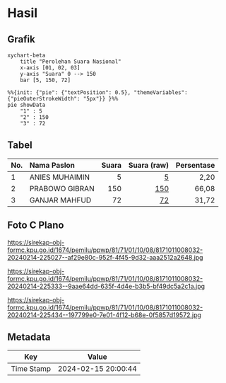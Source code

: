 # Hasil

## Grafik

```mermaid
xychart-beta
    title "Perolehan Suara Nasional"
    x-axis [01, 02, 03]
    y-axis "Suara" 0 --> 150
    bar [5, 150, 72]
```

```mermaid
%%{init: {"pie": {"textPosition": 0.5}, "themeVariables": {"pieOuterStrokeWidth": "5px"}} }%%
pie showData
    "1" : 5
    "2" : 150
    "3" : 72
```

## Tabel

| No. | Nama Paslon    | Suara | Suara (raw) | Persentase |
|:--- |:-------------- | -----:| -----------:| ----------:|
| 1   | ANIES MUHAIMIN | 5     | [5][p-1]    | 2,20       |
| 2   | PRABOWO GIBRAN | 150   | [150][p-2]  | 66,08      |
| 3   | GANJAR MAHFUD  | 72    | [72][p-3]   | 31,72      |


[p-1]: https://github.com/gigit-pemilu/pemilu-2024/blob/main/pilpres/hitung-suara/sub/81-maluku/sub/71-kota-ambon/sub/01-nusaniwe/sub/1008-benteng/sub/032-tps/sub/paslon-1.txt
[p-2]: https://github.com/gigit-pemilu/pemilu-2024/blob/main/pilpres/hitung-suara/sub/81-maluku/sub/71-kota-ambon/sub/01-nusaniwe/sub/1008-benteng/sub/032-tps/sub/paslon-2.txt
[p-3]: https://github.com/gigit-pemilu/pemilu-2024/blob/main/pilpres/hitung-suara/sub/81-maluku/sub/71-kota-ambon/sub/01-nusaniwe/sub/1008-benteng/sub/032-tps/sub/paslon-3.txt

## Foto C Plano

https://sirekap-obj-formc.kpu.go.id/1674/pemilu/ppwp/81/71/01/10/08/8171011008032-20240214-225027--af29e80c-952f-4f45-9d32-aaa2512a2648.jpg

https://sirekap-obj-formc.kpu.go.id/1674/pemilu/ppwp/81/71/01/10/08/8171011008032-20240214-225333--9aae64dd-635f-4d4e-b3b5-bf49dc5a2c1a.jpg

https://sirekap-obj-formc.kpu.go.id/1674/pemilu/ppwp/81/71/01/10/08/8171011008032-20240214-225434--197799e0-7e01-4f12-b68e-0f5857d19572.jpg


## Metadata

| Key        | Value               |
| ---------- | ------------------- |
| Time Stamp | 2024-02-15 20:00:44 |



